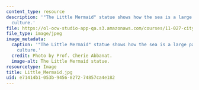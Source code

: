 ```yaml
---
content_type: resource
description: '"The Little Mermaid" statue shows how the sea is a large part of Danish
  culture.'
file: https://ol-ocw-studio-app-qa.s3.amazonaws.com/courses/11-027-city-to-city-comparing-researching-and-writing-about-cities-spring-2006/e71414b1053b9456827274857ca4e182_Little_Mermaid.jpg
file_type: image/jpeg
image_metadata:
  caption: '"The Little Mermaid" statue shows how the sea is a large part of Danish
    culture.'
  credit: Photo by Prof. Cherie Abbanat.
  image-alt: The Little Mermaid statue.
resourcetype: Image
title: Little_Mermaid.jpg
uid: e71414b1-053b-9456-8272-74857ca4e182
---
```

